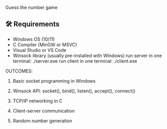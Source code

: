 Guess the number game
## 🛠 Requirements

- Windows OS (10/11)
- C Compiler (MinGW or MSVC)
- Visual Studio or VS Code
- Winsock library (usually pre-installed with Windows)
run server in one terminal:  ./server.exe
run client in one terminal: ./client.exe

OUTCOMES:
1. Basic socket programming in Windows

2. Winsock API: socket(), bind(), listen(), accept(), connect()

3. TCP/IP networking in C

4. Client-server communication

5. Random number generation